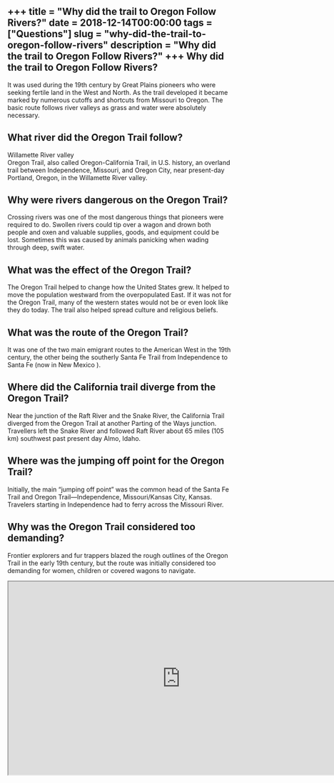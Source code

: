 +++
title = "Why did the trail to Oregon Follow Rivers?"
date = 2018-12-14T00:00:00
tags = ["Questions"]
slug = "why-did-the-trail-to-oregon-follow-rivers"
description = "Why did the trail to Oregon Follow Rivers?"
+++
Why did the trail to Oregon Follow Rivers?
------------------------------------------

It was used during the 19th century by Great Plains pioneers who were seeking fertile land in the West and North. As the trail developed it became marked by numerous cutoffs and shortcuts from Missouri to Oregon. The basic route follows river valleys as grass and water were absolutely necessary.

What river did the Oregon Trail follow?
---------------------------------------

Willamette River valley  
Oregon Trail, also called Oregon-California Trail, in U.S. history, an overland trail between Independence, Missouri, and Oregon City, near present-day Portland, Oregon, in the Willamette River valley.

Why were rivers dangerous on the Oregon Trail?
----------------------------------------------

Crossing rivers was one of the most dangerous things that pioneers were required to do. Swollen rivers could tip over a wagon and drown both people and oxen and valuable supplies, goods, and equipment could be lost. Sometimes this was caused by animals panicking when wading through deep, swift water.

What was the effect of the Oregon Trail?
----------------------------------------

The Oregon Trail helped to change how the United States grew. It helped to move the population westward from the overpopulated East. If it was not for the Oregon Trail, many of the western states would not be or even look like they do today. The trail also helped spread culture and religious beliefs.

What was the route of the Oregon Trail?
---------------------------------------

It was one of the two main emigrant routes to the American West in the 19th century, the other being the southerly Santa Fe Trail from Independence to Santa Fe (now in New Mexico ).

Where did the California trail diverge from the Oregon Trail?
-------------------------------------------------------------

Near the junction of the Raft River and the Snake River, the California Trail diverged from the Oregon Trail at another Parting of the Ways junction. Travellers left the Snake River and followed Raft River about 65 miles (105 km) southwest past present day Almo, Idaho.

Where was the jumping off point for the Oregon Trail?
-----------------------------------------------------

Initially, the main “jumping off point” was the common head of the Santa Fe Trail and Oregon Trail—Independence, Missouri/Kansas City, Kansas. Travelers starting in Independence had to ferry across the Missouri River.

Why was the Oregon Trail considered too demanding?
--------------------------------------------------

Frontier explorers and fur trappers blazed the rough outlines of the Oregon Trail in the early 19th century, but the route was initially considered too demanding for women, children or covered wagons to navigate.

<iframe allow="accelerometer; autoplay; clipboard-write; encrypted-media; gyroscope; picture-in-picture" allowfullscreen="" class="__youtube_prefs__  epyt-is-override  no-lazyload" data-no-lazy="1" data-origheight="433" data-origwidth="770" data-skipgform_ajax_framebjll="" height="433" id="_ytid_18764" loading="lazy" src="https://www.youtube.com/embed/5cL3n6nxfBY?enablejsapi=1&autoplay=0&cc_load_policy=0&cc_lang_pref=&iv_load_policy=1&loop=0&modestbranding=0&rel=1&fs=1&playsinline=0&autohide=2&theme=dark&color=red&controls=1&" title="YouTube player" width="770"></iframe>